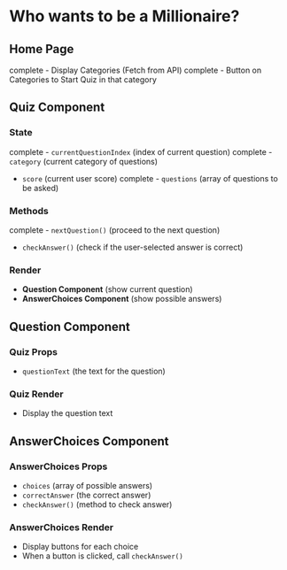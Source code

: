# Who wants to be a Millionaire?

## Home Page

complete - Display Categories (Fetch from API)
complete - Button on Categories to Start Quiz in that category

## Quiz Component

### State

complete - `currentQuestionIndex` (index of current question)
complete - `category` (current category of questions)
- `score` (current user score)
complete - `questions` (array of questions to be asked)

### Methods

complete - `nextQuestion()` (proceed to the next question)
- `checkAnswer()` (check if the user-selected answer is correct)

### Render

- **Question Component** (show current question)
- **AnswerChoices Component** (show possible answers)

## Question Component

### Quiz Props

- `questionText` (the text for the question)

### Quiz Render

- Display the question text

## AnswerChoices Component

### AnswerChoices Props

- `choices` (array of possible answers)
- `correctAnswer` (the correct answer)
- `checkAnswer()` (method to check answer)

### AnswerChoices Render

- Display buttons for each choice
- When a button is clicked, call `checkAnswer()`
